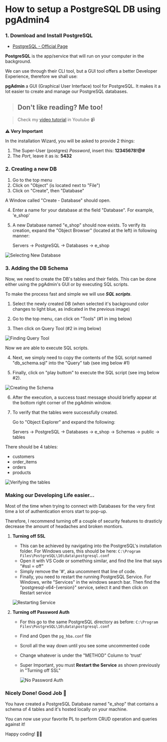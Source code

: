 # How to setup a PostgreSQL DB using pgAdmin4

### 1. Download and Install PostgreSQL

- [PostgreSQL - Official Page](https://www.enterprisedb.com/downloads/postgres-postgresql-downloads)

**PostgreSQL** is the app/service that will run on your computer in the background.

We can use through their CLI tool, but a GUI tool offers a better Developer Experience, therefore we shall use:

**pgAdmin** a GUI (Graphical User Interface) tool for PostgreSQL. It makes it a lot easier to create and manage our PostgreSQL databases.

> ## Don't like reading? Me too!

> Check my [video tutorial](https://youtu.be/bAkFfh0kU7s) in Youtube 📹

**⚠ Very Important** 

In the installation Wizard, you will be asked to provide 2 things:

1. The Super-User (postgres) *Password*, insert this: **12345678!@#** 
2. The *Port*, leave it as is: **5432** 

### 2. Creating a new DB

1. Go to the top menu
2. Click on "Object" (is located next to "File")
3. Click on "Create", then "Database"

A Window called "Create - Database" should open.

4. Enter a name for your database at the field "Database". For example, 'e_shop'
5. A new Database named "e_shop" should now exists. To verify its creation, expand the "Object Browser" (located at the left) in following manner:

   Servers -> PostgreSQL -> Databases -> e_shop

![Selecting New Database](/backend/e-commerce-app/internal/database/sql/img_for_readme/pgAdmin_001.png)

### 3. Adding the DB Schema

Now, we need to create the DB's tables and their fields. This can be done either using the pgAdmin's GUI or by executing SQL scripts.

To make the process fast and simple we will use **_SQL scripts_**.

1. Select the newly created DB (when selected it's background color changes to light blue, as indicated in the previous image)

2. Go to the top menu, can click on "Tools" (#1 in img below)

3. Then click on Query Tool (#2 in img below)

![Finding Query Tool](/backend/e-commerce-app/internal/database/sql/img_for_readme/pgAdmin_002.png)

Now we are able to execute SQL scripts.

4. Next, we simply need to copy the contents of the SQL script named "db_schema.sql" into the "Query" tab (see img below #1)

5. Finally, click on "play buttom" to execute the SQL script (see img below #2).

![Creating the Schema](/backend/e-commerce-app/internal/database/sql/img_for_readme/pgAdmin_003.png)

6. After the execution, a success toast message should briefly appear at the bottom right corner of the pgAdmin window.

7. To verify that the tables were successfully created.

   Go to "Object Explorer" and expand the following:

   Servers -> PostgreSQL -> Databases -> e_shop -> Schemas -> public -> tables

There should be 4 tables:

- customers
- order_items
- orders
- products

![Verifying the tables](/backend/e-commerce-app/internal/database/sql/img_for_readme/pgAdmin_004.png)

### Making our Developing Life easier...

Most of the time when trying to connect with Databases for the very first time a lot of authentication errors start to pop-up.

Therefore, I recommend turning off a couple of security features to drasticly decrease the amount of headaches and broken montiors.

1. **Turning off SSL**

   - This can be achieved by navigating into the PostgreSQL's installation folder. For Windows users, this should be here: `C:\Program Files\PostgreSQL\16\data\postgresql.conf`
   - Open it with VS Code or something similar, and find the line that says "#ssl = off"
   - Simply remove the '#', aka uncomment that line of code.
   - Finally, you need to restart the running PostgreSQL Service. For Windows, write "Services" in the windows search bar. Then find the "postgresql-x64-{version}" service, select it and then click on Restart service

   ![Restarting Service](/backend/e-commerce-app/internal/database/sql/img_for_readme/pgAdmin_005.png)

2. **Turning off Password Auth**

   - For this go to the same PostgreSQL directory as before: `C:\Program Files\PostgreSQL\16\data\postgresql.conf`
   - Find and Open the `pg_hba.conf` file
   - Scroll all the way down until you see some uncommented code
   - Change whatever is under the "METHOD" Column to 'trust'
   - Super Important, you must **Restart the Service** as shown previously in "Turning off SSL"

     ![No Password Auth](/backend/e-commerce-app/internal/database/sql/img_for_readme/pgAdmin_006.png)

### Nicely Done! Good Job 🎉

You have created a PostgreSQL Database named "e_shop" that contains a schema of 4 tables and it's hosted locally on your machine.

You can now use your favorite PL to perform CRUD operation and queries against it!

Happy coding! 👩‍💻
